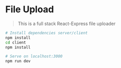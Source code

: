 # File Upload

> This is a full stack React-Express file uploader

```bash
# Install dependencies server/client
npm install
cd client
npm install

# Serve on localhost:3000
npm run dev
```
